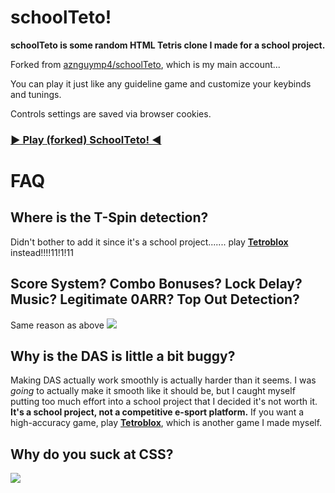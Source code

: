 
# schoolTeto!
**schoolTeto is some random HTML Tetris clone I made for a school project.**

Forked from [aznguymp4/schoolTeto](https://github.com/aznguymp4/schoolTeto), which is my main account...

You can play it just like any guideline game and customize your keybinds and tunings.

Controls settings are saved via browser cookies.
### [▶ Play (forked) SchoolTeto! ◀](https://nguyeeri003.github.io/schoolTeto/)
# FAQ

## Where is the T-Spin detection?

Didn't bother to add it since it's a school project....... play **[Tetroblox](https://www.roblox.com/games/6795867689/)** instead!!!!11!1!11

## Score System? Combo Bonuses? Lock Delay? Music? Legitimate 0ARR? Top Out Detection?

Same reason as above ![](https://i.imgur.com/a69uWP7.png)

## Why is the DAS is little a bit buggy?

Making DAS actually work smoothly is actually harder than it seems. I was *going* to actually make it smooth like it should be, but I caught myself putting too much effort into a school project that I decided it's not worth it. __It's a school project, not a competitive e-sport platform.__ If you want a high-accuracy game, play **[Tetroblox](https://www.roblox.com/games/6795867689/)**, which is another game I made myself.

## Why do you suck at CSS?

![](https://cdn.discordapp.com/emojis/636898788325457930.gif?size=64)
